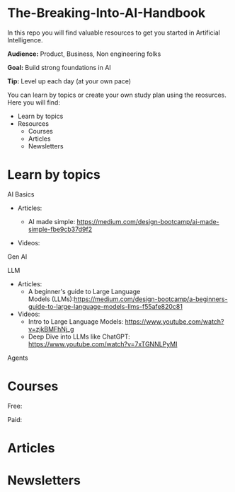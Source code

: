 # The-Breaking-Into-AI-Handbook
In this repo you will find valuable resources to get you started in
Artificial Intelligence. 

**Audience:** Product, Business, Non engineering folks 

**Goal:** Build strong foundations in AI

**Tip:** Level up each day (at your own pace)

You can learn by topics or create your own study plan using the reosurces. Here you will find: 

* Learn by topics
* Resources
  * Courses
  * Articles
  * Newsletters

# Learn by topics 

AI Basics
* Articles: 
  * AI made simple: https://medium.com/design-bootcamp/ai-made-simple-fbe9cb37d9f2
 
* Videos:
  

Gen AI 

LLM
* Articles:
  * A beginner's guide to Large Language Models (LLMs):https://medium.com/design-bootcamp/a-beginners-guide-to-large-language-models-llms-f55afe820c81
* Videos:
  * Intro to Large Language Models: https://www.youtube.com/watch?v=zjkBMFhNj_g
  * Deep Dive into LLMs like ChatGPT: https://www.youtube.com/watch?v=7xTGNNLPyMI

Agents 

# Courses 
Free: 

Paid: 

# Articles 

# Newsletters





